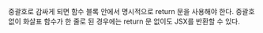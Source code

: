중괄호로 감싸게 되면 함수 블록 안에서 명시적으로 return 문을 사용해야 한다. 중괄호 없이 화살표 함수가 한 줄로 된 경우에는 return 문 없이도 JSX를 반환할 수 있다.
